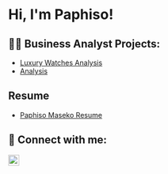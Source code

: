 <h1>Hi, I'm Paphiso! </h1>

<h2>👨‍💻 Business Analyst Projects:</h2>

  - [Luxury Watches Analysis]([https://github.com/joshmadakor1/Algorithms-Practice](https://github.com/MasekoPaphiso/Luxury-Watch-Analysis/blob/main/README.md?plain=1))
  - [Analysis](https://github.com/joshmadakor1/Algorithms-Practice)

<h2>Resume</h2>

- [Paphiso Maseko Resume](https://github.com/joshmadakor1/Algorithms-Practice)

<h2> 🤳 Connect with me:</h2>

[<img align="left" alt="JoshMadakor | LinkedIn" width="22px" src="https://cdn.jsdelivr.net/npm/simple-icons@v3/icons/linkedin.svg" />][linkedin]



[linkedin]: https://linkedin.com/in/joshmadakor

<!--
**joshmadakor1/joshmadakor1** is a ✨ _special_ ✨ repository because its `README.md` (this file) appears on your GitHub profile.

Here are some ideas to get you started:

- 🔭 I’m currently working on ...
- 🌱 I’m currently learning ...
- 👯 I’m looking to collaborate on ...
- 🤔 I’m looking for help with ...
- 💬 Ask me about ...
- 📫 How to reach me: ...
- 😄 Pronouns: ...
- ⚡ Fun fact: ...
-->

